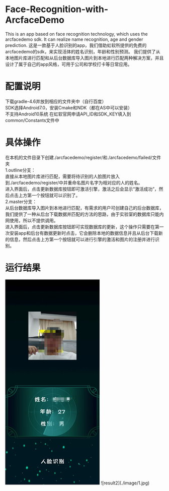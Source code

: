 # Face-Recognition-with-ArcfaceDemo  
This is an app based on face recognition technology, which uses the arcfacedemo sdk. It can realize name recognition, age and gender prediction.
这是一款基于人脸识别的app，我们借助虹软所提供的免费的arcfacedemo的sdk，来实现活体的姓名识别，年龄和性别预测。 我们提供了从本地图片库进行匹配和从后台数据库导入图片到本地进行匹配两种解决方案，并且设计了属于自己的app风格，可用于公司和学校打卡等日常应用。 

# 配置说明
下载gradle-4.6并放到相应的文件夹中（自行百度）  
SDK选择Android7.0，安装Cmake和NDK（都在AS中可以安装）  
不支持Android10系统
在虹软官网申请API_ID和SDK_KEY填入到common/Constants文件中

# 具体操作  
在本机的文件目录下创建./arcfacedemo/register/和./arcfacedemo/failed/文件夹  
1.outline分支：  
  直接从本地图片库进行匹配，需要将待识别的人脸图片放入到./arcfacedemo/register/中并重命名图片名字为相对应的人的姓名。  
  进入界面后，点击更新数据库按钮即可激活引擎，激活之后会显示“激活成功”，然后点击上方第一个按钮就可以识别了。  
2.master分支：  
  从后台数据库导入图片到本地进行匹配，有需求的用户可创建自己的后台数据库，我们提供了一种从后台下载数据并匹配的方法的思路，由于实验室的数据库只能内网使用，所以不提供调用。  
  进入界面后，点击更新数据库按钮即可实现数据库的更新，这个操作只需要在第一次安装app和后台有数据更新时点击，它会删除本地的数据信息并且从后台下载新的信息，然后点击上方第一个按钮就可以进行引擎的激活和图片的注册并进行识别。   
  
# 运行结果
<img src="./image/1.jpg" width="300" alt="界面"/>
![result2](./image/1.jpg) 
